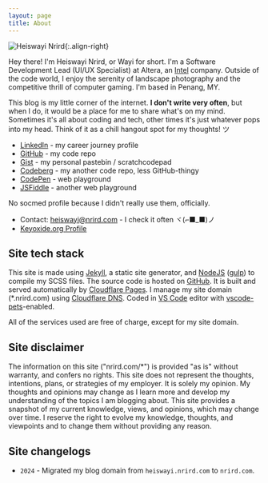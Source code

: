 ```yaml
---
layout: page
title: About
---
```


![Heiswayi Nrird](https://ik.imagekit.io/nrirddotcom/HN/hn_D6guerPbf.jpg?tr=h-200){:.align-right}

Hey there! I'm Heiswayi Nrird, or Wayi for short. I'm a Software Development Lead (UI/UX Specialist) at Altera, an [Intel](https://www.intel.com/content/www/us/en/products/programmable.html) company. Outside of the code world, I enjoy the serenity of landscape photography and the competitive thrill of computer gaming. I'm based in Penang, MY.

This blog is my little corner of the internet. **I don't write very often**, but when I do, it would be a place for me to share what's on my mind. Sometimes it's all about coding and tech, other times it's just whatever pops into my head. Think of it as a chill hangout spot for my thoughts! ツ

- [LinkedIn](https://www.linkedin.com/in/heiswayi) - my career journey profile
- [GitHub](https://github.com/heiswayi) - my code repo
- [Gist](https://gist.github.com/heiswayi) - my personal pastebin / scratchcodepad
- [Codeberg](https://codeberg.org/hn) - my another code repo, less GitHub-thingy
- [CodePen](https://codepen.io/heiswayi/pens/public) - web playground
- [JSFiddle](https://jsfiddle.net/user/heiswayi/) - another web playground

No socmed profile because I didn't really use them, officially.

- Contact: [heiswayi@nrird.com](mailto:heiswayi@nrird.com) - I check it often ヾ(⌐■_■)ノ
- [Keyoxide.org Profile](https://keyoxide.org/aspe:keyoxide.org:EGFQVPRQAFJQWKWNROITMVLLWA)

## Site tech stack

This site is made using [Jekyll](https://jekyllrb.com/), a static site generator, and [NodeJS](https://nodejs.org/) ([gulp](https://gulpjs.com/)) to compile my SCSS files. The source code is hosted on [GitHub](https://github.com/). It is built and served automatically by [Cloudflare Pages](https://pages.cloudflare.com/). I manage my site domain (*.nrird.com) using [Cloudflare DNS](https://www.cloudflare.com/). Coded in [VS Code](https://code.visualstudio.com/) editor with [vscode-pets](https://marketplace.visualstudio.com/items?itemName=tonybaloney.vscode-pets)-enabled.

All of the services used are free of charge, except for my site domain.

## Site disclaimer

The information on this site ("nrird.com/*") is provided "as is" without warranty, and confers no rights. This site does not represent the thoughts, intentions, plans, or strategies of my employer. It is solely my opinion. My thoughts and opinions may change as I learn more and develop my understanding of the topics I am blogging about. This site provides a snapshot of my current knowledge, views, and opinions, which may change over time. I reserve the right to evolve my knowledge, thoughts, and viewpoints and to change them without providing any reason.

## Site changelogs

- `2024` - Migrated my blog domain from `heiswayi.nrird.com` to `nrird.com`.